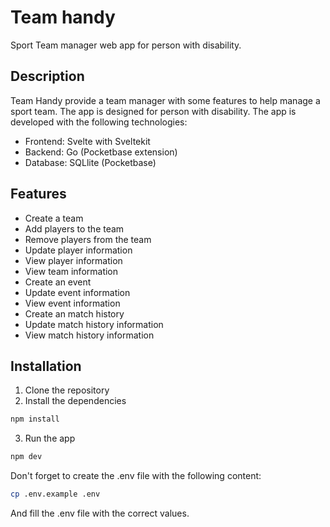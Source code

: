 # Team handy

Sport Team manager web app for person with disability.

## Description

Team Handy provide a team manager with some features to help manage a sport team. The app is designed for person with disability. The app is developed with the following technologies:

- Frontend: Svelte with Sveltekit
- Backend: Go (Pocketbase extension)
- Database: SQLlite (Pocketbase)

## Features

- Create a team
- Add players to the team
- Remove players from the team
- Update player information
- View player information
- View team information
- Create an event
- Update event information
- View event information
- Create an match history
- Update match history information
- View match history information

## Installation

1. Clone the repository
2. Install the dependencies

```bash
npm install
```

3. Run the app

```bash
npm dev
```

Don't forget to create the .env file with the following content:

```bash
cp .env.example .env
```

And fill the .env file with the correct values.
